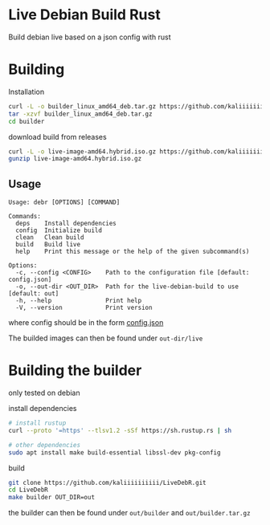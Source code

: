 # Live Debian Build Rust
Build debian live based on a json config with rust

# Building

Installation
```bash
curl -L -o builder_linux_amd64_deb.tar.gz https://github.com/kaliiiiiiiiii/LiveDebR/releases/latest/download/builder_linux_amd64_deb.tar.gz
tar -xzvf builder_linux_amd64_deb.tar.gz
cd builder
```

download build from releases
```bash
curl -L -o live-image-amd64.hybrid.iso.gz https://github.com/kaliiiiiiiiii/LiveDebR/releases/latest/download/live-image-amd64.hybrid.iso.gz
gunzip live-image-amd64.hybrid.iso.gz
```

## Usage
```
Usage: debr [OPTIONS] [COMMAND]

Commands:
  deps    Install dependencies
  config  Initialize build
  clean   Clean build
  build   Build live
  help    Print this message or the help of the given subcommand(s)

Options:
  -c, --config <CONFIG>    Path to the configuration file [default: config.json]
  -o, --out-dir <OUT_DIR>  Path for the live-debian-build to use [default: out]
  -h, --help               Print help
  -V, --version            Print version
```

where config should be in the form [config.json](https://github.com/kaliiiiiiiiii/LiveDebR/blob/main/config.json)

The builded images can then be found under `out-dir/live` 


# Building the builder
only tested on debian

install dependencies
```bash
# install rustup
curl --proto '=https' --tlsv1.2 -sSf https://sh.rustup.rs | sh

# other dependencies
sudo apt install make build-essential libssl-dev pkg-config
```

build
```bash
git clone https://github.com/kaliiiiiiiiii/LiveDebR.git
cd LiveDebR
make builder OUT_DIR=out
```

the builder can then be found under `out/builder`  and `out/builder.tar.gz`